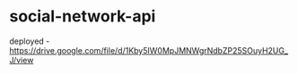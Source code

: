 # social-network-api

deployed - https://drive.google.com/file/d/1Kby5IW0MpJMNWgrNdbZP25SOuyH2UG_J/view 